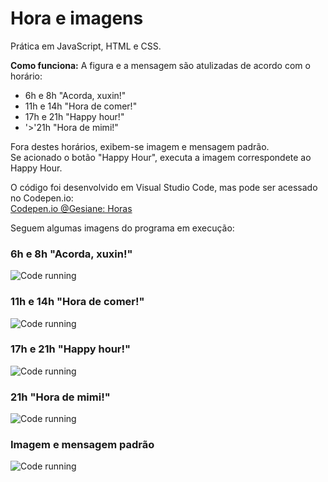 # Hora e imagens

Prática em JavaScript, HTML e CSS.

**Como funciona:** 
A figura e a mensagem são atulizadas de acordo com o horário:   
- 6h e 8h "Acorda, xuxin!"
- 11h e 14h "Hora de comer!"
- 17h e 21h "Happy hour!"
- '>'21h "Hora de mimi!" 

Fora destes horários, exibem-se imagem e mensagem padrão.   
Se acionado o botão "Happy Hour", executa a imagem correspondete ao Happy Hour.   

O código foi desenvolvido em Visual Studio Code, mas pode ser acessado no Codepen.io:    
[Codepen.io @Gesiane: Horas](https://codepen.io/Gesiane/full/xxbgzKK)     

Seguem algumas imagens do programa em execução:     
### 6h e 8h    "Acorda, xuxin!"   
![Code running](https://github.com/GePajarinen/Relogio-e-imagens/blob/master/pics/bomdia.png?raw=true)  

### 11h e 14h  "Hora de comer!"   
![Code running](https://github.com/GePajarinen/Relogio-e-imagens/blob/master/pics/horadorango.png?raw=true)  

### 17h e 21h  "Happy hour!"   
![Code running](https://github.com/GePajarinen/Relogio-e-imagens/blob/master/pics/happyhour.png?raw=true)  

### 21h       "Hora de mimi!"   
![Code running](https://github.com/GePajarinen/Relogio-e-imagens/blob/master/pics/boanoite.png?raw=true)   

### Imagem e mensagem padrão   
![Code running](https://github.com/GePajarinen/Relogio-e-imagens/blob/master/pics/boatarde.png?raw=true)   

